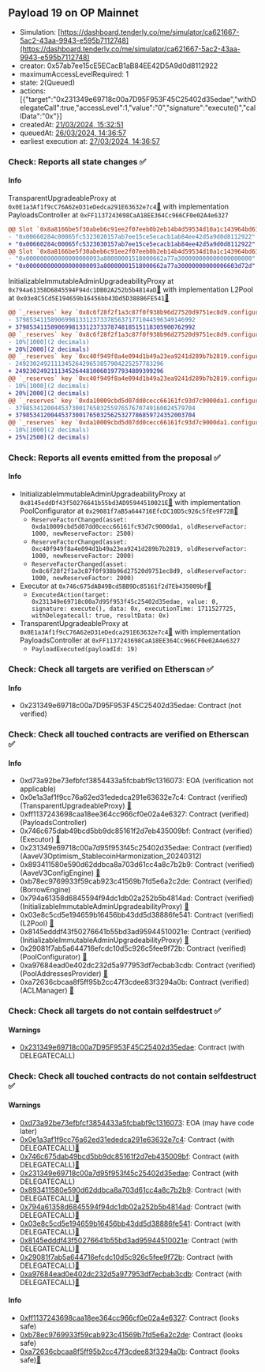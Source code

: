 ## Payload 19 on OP Mainnet

- Simulation: [https://dashboard.tenderly.co/me/simulator/ca621667-5ac2-43aa-9943-e595b7112748](https://dashboard.tenderly.co/me/simulator/ca621667-5ac2-43aa-9943-e595b7112748)
- creator: 0x57ab7ee15cE5ECacB1aB84EE42D5A9d0d8112922
- maximumAccessLevelRequired: 1
- state: 2(Queued)
- actions: [{"target":"0x231349e69718c00a7D95F953F45C25402d35edae","withDelegateCall":true,"accessLevel":1,"value":"0","signature":"execute()","callData":"0x"}]
- createdAt: [21/03/2024, 15:32:51](https://optimistic.etherscan.io/tx/0x79b4cf6a926d1d2c7f05a4f1f26ca9a4c3d656ef9978e704e46018b61b70dc29)
- queuedAt: [26/03/2024, 14:36:57](https://optimistic.etherscan.io/tx/0x24c7c3338bdbe6ffb798cadc140e66a13c72427ec858a65781d47097a5eda756)
- earliest execution at: [27/03/2024, 14:36:57](https://www.epochconverter.com/countdown?q=1711550217)

### Check: Reports all state changes :white_check_mark:

#### Info


TransparentUpgradeableProxy at `0x0E1a3Af1f9cC76A62eD31eDedca291E63632e7c4`[:ghost:](https://github.com/bgd-labs/aave-address-book "GovernanceV3Optimism.PAYLOADS_CONTROLLER") with implementation PayloadsController at `0xFF1137243698CaA18EE364Cc966CF0e02A4e6327`
```diff
@@ Slot `0x8a8166be5f30abeb6c91ee2f07eeb0b2eb14b4d59534d10a1c143964bd617919` @@
- "0x00660284c00065fc5323020157ab7ee15ce5ecacb1ab84ee42d5a9d0d8112922"
+ "0x00660284c00065fc5323030157ab7ee15ce5ecacb1ab84ee42d5a9d0d8112922"
@@ Slot `0x8a8166be5f30abeb6c91ee2f07eeb0b2eb14b4d59534d10a1c143964bd61791a` @@
- "0x000000000000000000093a80000001518000662a77a300000000000000000000"
+ "0x000000000000000000093a80000001518000662a77a30000000000006603d72d"
```

InitializableImmutableAdminUpgradeabilityProxy at `0x794a61358D6845594F94dc1DB02A252b5b4814aD`[:ghost:](https://github.com/bgd-labs/aave-address-book "AaveV3Optimism.POOL") with implementation L2Pool at `0x03e8C5Cd5E194659b16456bb43Dd5D38886FE541`[:ghost:](https://github.com/bgd-labs/aave-address-book "AaveV3Optimism.POOL_IMPL")
```diff
@@ `_reserves` key `0x8c6f28f2f1a3c87f0f938b96d27520d9751ec8d9.configuration.data` @@
- 379853411589069981331237337856371771044596349146992
+ 379853411589069981331237337874818515118305900762992
@@ `_reserves` key `0x8c6f28f2f1a3c87f0f938b96d27520d9751ec8d9.configuration.data_decoded.reserveFactor` @@
- 10%[1000](2 decimals)
+ 20%[2000](2 decimals)
@@ `_reserves` key `0xc40f949f8a4e094d1b49a23ea9241d289b7b2819.configuration.data` @@
- 249230249211134526429653857904225257783296
+ 249230249211134526448100601977934809399296
@@ `_reserves` key `0xc40f949f8a4e094d1b49a23ea9241d289b7b2819.configuration.data_decoded.reserveFactor` @@
- 10%[1000](2 decimals)
+ 20%[2000](2 decimals)
@@ `_reserves` key `0xda10009cbd5d07dd0cecc66161fc93d7c9000da1.configuration.data` @@
- 379853412004453730017650325597657670749160024579704
+ 379853412004453730017650325625327786859724352003704
@@ `_reserves` key `0xda10009cbd5d07dd0cecc66161fc93d7c9000da1.configuration.data_decoded.reserveFactor` @@
- 10%[1000](2 decimals)
+ 25%[2500](2 decimals)
```


### Check: Reports all events emitted from the proposal :white_check_mark:

#### Info

- InitializableImmutableAdminUpgradeabilityProxy at `0x8145eddDf43f50276641b55bd3AD95944510021E`[:ghost:](https://github.com/bgd-labs/aave-address-book "AaveV3Optimism.POOL_CONFIGURATOR") with implementation PoolConfigurator at `0x29081f7aB5a644716EfcDC10D5c926c5fEe9F72B`[:ghost:](https://github.com/bgd-labs/aave-address-book "AaveV3Optimism.POOL_CONFIGURATOR_IMPL")
  - `ReserveFactorChanged(asset: 0xda10009cbd5d07dd0cecc66161fc93d7c9000da1, oldReserveFactor: 1000, newReserveFactor: 2500)`
  - `ReserveFactorChanged(asset: 0xc40f949f8a4e094d1b49a23ea9241d289b7b2819, oldReserveFactor: 1000, newReserveFactor: 2000)`
  - `ReserveFactorChanged(asset: 0x8c6f28f2f1a3c87f0f938b96d27520d9751ec8d9, oldReserveFactor: 1000, newReserveFactor: 2000)`
- Executor at `0x746c675dAB49Bcd5BB9Dc85161f2d7Eb435009bf`[:ghost:](https://github.com/bgd-labs/aave-address-book "AaveV3Optimism.ACL_ADMIN, GovernanceV3Optimism.EXECUTOR_LVL_1")
  - `ExecutedAction(target: 0x231349e69718c00a7d95f953f45c25402d35edae, value: 0, signature: execute(), data: 0x, executionTime: 1711527725, withDelegatecall: true, resultData: 0x)`
- TransparentUpgradeableProxy at `0x0E1a3Af1f9cC76A62eD31eDedca291E63632e7c4`[:ghost:](https://github.com/bgd-labs/aave-address-book "GovernanceV3Optimism.PAYLOADS_CONTROLLER") with implementation PayloadsController at `0xFF1137243698CaA18EE364Cc966CF0e02A4e6327`
  - `PayloadExecuted(payloadId: 19)`

### Check: Check all targets are verified on Etherscan :white_check_mark:

#### Info

- 0x231349e69718c00a7D95F953F45C25402d35edae: Contract (not verified) 

### Check: Check all touched contracts are verified on Etherscan :white_check_mark:

#### Info

- 0xd73a92be73efbfcf3854433a5fcbabf9c1316073: EOA (verification not applicable)
- 0x0e1a3af1f9cc76a62ed31ededca291e63632e7c4: Contract (verified) (TransparentUpgradeableProxy) [:ghost:](https://github.com/bgd-labs/aave-address-book "GovernanceV3Optimism.PAYLOADS_CONTROLLER")
- 0xff1137243698caa18ee364cc966cf0e02a4e6327: Contract (verified) (PayloadsController) 
- 0x746c675dab49bcd5bb9dc85161f2d7eb435009bf: Contract (verified) (Executor) [:ghost:](https://github.com/bgd-labs/aave-address-book "AaveV3Optimism.ACL_ADMIN, GovernanceV3Optimism.EXECUTOR_LVL_1")
- 0x231349e69718c00a7d95f953f45c25402d35edae: Contract (verified) (AaveV3Optimism_StablecoinHarmonization_20240312) 
- 0x893411580e590d62ddbca8a703d61cc4a8c7b2b9: Contract (verified) (AaveV3ConfigEngine) [:ghost:](https://github.com/bgd-labs/aave-address-book "AaveV3Optimism.CONFIG_ENGINE")
- 0xb78ec9769933f59cab923c41569b7fd5e6a2c2de: Contract (verified) (BorrowEngine) 
- 0x794a61358d6845594f94dc1db02a252b5b4814ad: Contract (verified) (InitializableImmutableAdminUpgradeabilityProxy) [:ghost:](https://github.com/bgd-labs/aave-address-book "AaveV3Optimism.POOL")
- 0x03e8c5cd5e194659b16456bb43dd5d38886fe541: Contract (verified) (L2Pool) [:ghost:](https://github.com/bgd-labs/aave-address-book "AaveV3Optimism.POOL_IMPL")
- 0x8145edddf43f50276641b55bd3ad95944510021e: Contract (verified) (InitializableImmutableAdminUpgradeabilityProxy) [:ghost:](https://github.com/bgd-labs/aave-address-book "AaveV3Optimism.POOL_CONFIGURATOR")
- 0x29081f7ab5a644716efcdc10d5c926c5fee9f72b: Contract (verified) (PoolConfigurator) [:ghost:](https://github.com/bgd-labs/aave-address-book "AaveV3Optimism.POOL_CONFIGURATOR_IMPL")
- 0xa97684ead0e402dc232d5a977953df7ecbab3cdb: Contract (verified) (PoolAddressesProvider) [:ghost:](https://github.com/bgd-labs/aave-address-book "AaveV3Optimism.POOL_ADDRESSES_PROVIDER")
- 0xa72636cbcaa8f5ff95b2cc47f3cdee83f3294a0b: Contract (verified) (ACLManager) [:ghost:](https://github.com/bgd-labs/aave-address-book "AaveV3Optimism.ACL_MANAGER")

### Check: Check all targets do not contain selfdestruct :white_check_mark:

#### Warnings

- [0x231349e69718c00a7D95F953F45C25402d35edae](https://optimistic.etherscan.io/address/0x231349e69718c00a7D95F953F45C25402d35edae): Contract (with DELEGATECALL)

### Check: Check all touched contracts do not contain selfdestruct :white_check_mark:

#### Warnings

- [0xd73a92be73efbfcf3854433a5fcbabf9c1316073](https://optimistic.etherscan.io/address/0xd73a92be73efbfcf3854433a5fcbabf9c1316073): EOA (may have code later)
- [0x0e1a3af1f9cc76a62ed31ededca291e63632e7c4](https://optimistic.etherscan.io/address/0x0e1a3af1f9cc76a62ed31ededca291e63632e7c4): Contract (with DELEGATECALL)[:ghost:](https://github.com/bgd-labs/aave-address-book "GovernanceV3Optimism.PAYLOADS_CONTROLLER")
- [0x746c675dab49bcd5bb9dc85161f2d7eb435009bf](https://optimistic.etherscan.io/address/0x746c675dab49bcd5bb9dc85161f2d7eb435009bf): Contract (with DELEGATECALL)[:ghost:](https://github.com/bgd-labs/aave-address-book "AaveV3Optimism.ACL_ADMIN, GovernanceV3Optimism.EXECUTOR_LVL_1")
- [0x231349e69718c00a7d95f953f45c25402d35edae](https://optimistic.etherscan.io/address/0x231349e69718c00a7d95f953f45c25402d35edae): Contract (with DELEGATECALL)
- [0x893411580e590d62ddbca8a703d61cc4a8c7b2b9](https://optimistic.etherscan.io/address/0x893411580e590d62ddbca8a703d61cc4a8c7b2b9): Contract (with DELEGATECALL)[:ghost:](https://github.com/bgd-labs/aave-address-book "AaveV3Optimism.CONFIG_ENGINE")
- [0x794a61358d6845594f94dc1db02a252b5b4814ad](https://optimistic.etherscan.io/address/0x794a61358d6845594f94dc1db02a252b5b4814ad): Contract (with DELEGATECALL)[:ghost:](https://github.com/bgd-labs/aave-address-book "AaveV3Optimism.POOL")
- [0x03e8c5cd5e194659b16456bb43dd5d38886fe541](https://optimistic.etherscan.io/address/0x03e8c5cd5e194659b16456bb43dd5d38886fe541): Contract (with DELEGATECALL)[:ghost:](https://github.com/bgd-labs/aave-address-book "AaveV3Optimism.POOL_IMPL")
- [0x8145edddf43f50276641b55bd3ad95944510021e](https://optimistic.etherscan.io/address/0x8145edddf43f50276641b55bd3ad95944510021e): Contract (with DELEGATECALL)[:ghost:](https://github.com/bgd-labs/aave-address-book "AaveV3Optimism.POOL_CONFIGURATOR")
- [0x29081f7ab5a644716efcdc10d5c926c5fee9f72b](https://optimistic.etherscan.io/address/0x29081f7ab5a644716efcdc10d5c926c5fee9f72b): Contract (with DELEGATECALL)[:ghost:](https://github.com/bgd-labs/aave-address-book "AaveV3Optimism.POOL_CONFIGURATOR_IMPL")
- [0xa97684ead0e402dc232d5a977953df7ecbab3cdb](https://optimistic.etherscan.io/address/0xa97684ead0e402dc232d5a977953df7ecbab3cdb): Contract (with DELEGATECALL)[:ghost:](https://github.com/bgd-labs/aave-address-book "AaveV3Optimism.POOL_ADDRESSES_PROVIDER")

#### Info

- [0xff1137243698caa18ee364cc966cf0e02a4e6327](https://optimistic.etherscan.io/address/0xff1137243698caa18ee364cc966cf0e02a4e6327): Contract (looks safe)
- [0xb78ec9769933f59cab923c41569b7fd5e6a2c2de](https://optimistic.etherscan.io/address/0xb78ec9769933f59cab923c41569b7fd5e6a2c2de): Contract (looks safe)
- [0xa72636cbcaa8f5ff95b2cc47f3cdee83f3294a0b](https://optimistic.etherscan.io/address/0xa72636cbcaa8f5ff95b2cc47f3cdee83f3294a0b): Contract (looks safe)[:ghost:](https://github.com/bgd-labs/aave-address-book "AaveV3Optimism.ACL_MANAGER")

